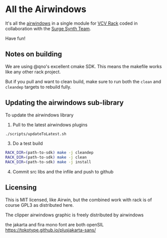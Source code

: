 # All the Airwindows

It's all the [airwindows](https://www.airwindows.com/) in a single
module for [VCV Rack](https://www.vcvrack.com/) coded in collaboration
with the [Surge Synth Team](https://surge-synthesizer.github.io).

Have fun!

## Notes on building

We are using @qno's excellent cmake SDK. This means the makefile works
like any other rack project. 

But if you pull and want to clean build, make sure to run both the `clean` and `cleandep`
targets to rebuild fully.

## Updating the airwindows sub-library

To update the airwindows library

1. Pull to the latest airwindows plugins

```bash
./scripts/updateToLatest.sh
```
3. Do a test build
```bash
RACK_DIR=(path-to-sdk) make -j cleandep
RACK_DIR=(path-to-sdk) make -j clean
RACK_DIR=(path-to-sdk) make -j install
```
4. Commit src libs and the infile and push to github

## Licensing

This is MIT licensed, like Airwin, but the combined work with rack is of course
GPL3 as distributed here.

The clipper airwindows graphic is freely distributed by airwindows

the jakarta and fira mono font are both openSIL
https://tokotype.github.io/plusjakarta-sans/
